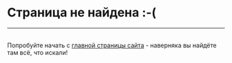 # Страница не найдена :-(

***

<br>Попробуйте начать с [главной страницы сайта](/) - наверняка вы найдёте там всё, что искали!
